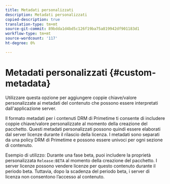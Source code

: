 ```yaml
---
title: Metadati personalizzati
description: Metadati personalizzati
copied-description: true
translation-type: tm+mt
source-git-commit: 89bdda1d4bd5c126f19ba75a819942df901183d1
workflow-type: tm+mt
source-wordcount: '117'
ht-degree: 0%

---
```



# Metadati personalizzati {#custom-metadata}

Utilizzare questa opzione per aggiungere coppie chiave/valore personalizzate ai metadati del contenuto che possono essere interpretati dall&#39;applicazione server.

Il formato metadati per i contenuti DRM di Primetime ti consente di includere coppie chiave/valore personalizzate al momento della creazione del pacchetto. Questi metadati personalizzati possono quindi essere elaborati dal server licenze durante il rilascio della licenza. I metadati sono separati da una policy DRM di Primetime e possono essere univoci per ogni sezione di contenuto.

Esempio di utilizzo: Durante una fase beta, puoi includere la proprietà personalizzata `Release:BETA` al momento della creazione del pacchetto. I server licenze possono vendere licenze per questo contenuto durante il periodo beta. Tuttavia, dopo la scadenza del periodo beta, i server di licenza non consentono l’accesso al contenuto.
